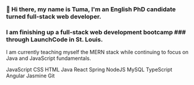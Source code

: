 ### 👋   Hi there, my name is Tuma, I'm an English PhD candidate turned full-stack web developer. 

### I am finishing up a full-stack web development bootcamp ###  through LaunchCode in St. Louis. 

I am currently teaching myself the MERN stack while continuing to focus on Java and JavaScript fundamentals. 

<!--
**tussiri/tussiri** is a ✨ _special_ ✨ repository because its `README.md` (this file) appears on your GitHub profile.

Here are some ideas to get you started:

- 🔭 I’m currently working on ...
- 🌱 I’m currently learning ...
- 👯 I’m looking to collaborate on ...
- 🤔 I’m looking for help with ...
- 💬 Ask me about ...
- 📫 How to reach me: ...
- 😄 Pronouns: ...
- ⚡ Fun fact: ...
-->

JavaScript  CSS  HTML  Java  React  Spring  NodeJS  MySQL  TypeScript  Angular  Jasmine  Git
